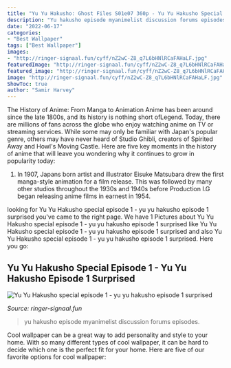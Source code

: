 ```yaml
---
title: "Yu Yu Hakusho: Ghost Files S01e07 360p - Yu Yu Hakusho Special Episode 1"
description: "Yu hakusho episode myanimelist discussion forums episodes"
date: "2022-06-17"
categories:
- "Best Wallpaper"
tags: ["Best Wallpaper"]
images:
- "http://ringer-signaal.fun/cyff/nZ2wC-Z8_q7L6bHNlRCaFAHaLF.jpg"
featuredImage: "http://ringer-signaal.fun/cyff/nZ2wC-Z8_q7L6bHNlRCaFAHaLF.jpg"
featured_image: "http://ringer-signaal.fun/cyff/nZ2wC-Z8_q7L6bHNlRCaFAHaLF.jpg"
image: "http://ringer-signaal.fun/cyff/nZ2wC-Z8_q7L6bHNlRCaFAHaLF.jpg"
ShowToc: true
author: "Samir Harvey"
---
```



The History of Anime: From Manga to Animation
Anime has been around since the late 1800s, and its history is nothing short ofLegend. Today, there are millions of fans across the globe who enjoy watching anime on TV or streaming services. While some may only be familiar with Japan's popular genre, others may have never heard of Studio Ghibli, creators of Spirited Away and Howl's Moving Castle. Here are five key moments in the history of anime that will leave you wondering why it continues to grow in popularity today:
1) In 1907, Japans born artist and illustrator Eisuke Matsubara drew the first manga-style animation for a film release. This was followed by many other studios throughout the 1930s and 1940s before Production I.G began releasing anime films in earnest in 1954.

	

		
looking for Yu Yu Hakusho special episode 1 - yu yu hakusho episode 1 surprised you've came to the right page. We have 1 Pictures about Yu Yu Hakusho special episode 1 - yu yu hakusho episode 1 surprised like Yu Yu Hakusho special episode 1 - yu yu hakusho episode 1 surprised and also Yu Yu Hakusho special episode 1 - yu yu hakusho episode 1 surprised. Here you go:
		
    
## Yu Yu Hakusho Special Episode 1 - Yu Yu Hakusho Episode 1 Surprised

<img loading=lazy src="http://ringer-signaal.fun/cyff/nZ2wC-Z8_q7L6bHNlRCaFAHaLF.jpg" onerror="this.onerror=null;this.src='https://tse2.mm.bing.net/th?id=OIP.LI4VeGxTSBkEUxruOZKLYgAAAA&amp;pid=15.1';" alt="Yu Yu Hakusho special episode 1 - yu yu hakusho episode 1 surprised">

_Source: ringer-signaal.fun_

>yu hakusho episode myanimelist discussion forums episodes. 

	

Cool wallpaper can be a great way to add personality and style to your home. With so many different types of cool wallpaper, it can be hard to decide which one is the perfect fit for your home. Here are five of our favorite options for cool wallpaper: 


